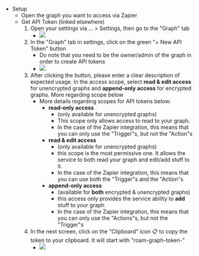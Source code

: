 - Setup
    - Open the graph you want to access via Zapier
    - Get API Token (linked elsewhere)
        1. Open your settings via ... > Settings, then go to the "Graph" tab
            -  ![](https://firebasestorage.googleapis.com/v0/b/firescript-577a2.appspot.com/o/imgs%2Fapp%2Fhelp%2FfagWR_XbE7.png?alt=media&token=0d1d5156-d91b-4078-ad2f-e35db1ceb8ba)
        2. In the "Graph" tab in settings, click on the green "+ New API Token" button
            - Do note that you need to be the owner/admin of the graph in order to create API tokens
            - ![](https://firebasestorage.googleapis.com/v0/b/firescript-577a2.appspot.com/o/imgs%2Fapp%2Fhelp%2FvLvpJCRi36.png?alt=media&token=7cc08bb8-f684-4537-ba15-0f76c07e30d1)
        3. After clicking the button, please enter a clear description of expected usage. In the access scope, select **read & edit access** for unencrypted graphs and **append-only access** for encrypted graphs. More regarding scope below
            - More details regarding scopes for API tokens below:
                - **read-only access**
                    - (only available for unencrypted graphs)
                    - This scope only allows access to read to your graph.
                    - In the case of the Zapier integration, this means that you can only use the "Trigger"s, but not the "Action"s
                - **read & edit access**
                    - (only available for unencrypted graphs)
                    - this scope is the most permissive one. It allows the service to both read your graph and edit/add stuff to it. 
                    - In the case of the Zapier integration, this means that you can use both the "Trigger"s and the "Action"s
                - **append-only access**
                    - (available for **both** encrypted & unencrypted graphs)
                    - this access only provides the service ability to __add__ stuff to your graph
                    - In the case of the Zapier integration, this means that you can only use the "Actions"s, but not the "Trigger"s
        4. In the next screen, click on the "Clipboard" icon 📋 to copy the token to your clipboard. It will start with "roam-graph-token-"
            - ![](https://firebasestorage.googleapis.com/v0/b/firescript-577a2.appspot.com/o/imgs%2Fapp%2Fhelp%2FtnYMdlay_y.png?alt=media&token=e49cdfbc-872e-44b6-bc01-4b0c0b22a386)
